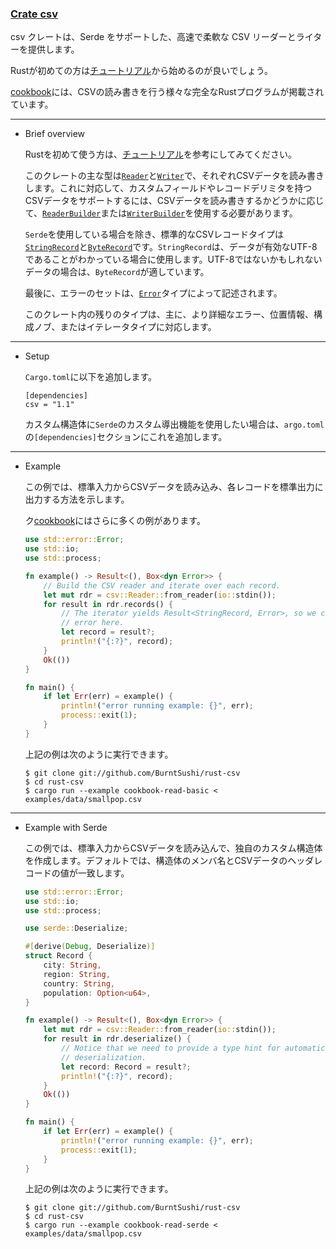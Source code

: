 ### [Crate csv](https://docs.rs/csv/1.1.6/csv/)

csv クレートは、Serde をサポートした、高速で柔軟な CSV リーダーとライターを提供します。

Rustが初めての方は[チュートリアル](https://docs.rs/csv/1.1.6/csv/tutorial/index.html)から始めるのが良いでしょう。

[cookbook](https://docs.rs/csv/1.1.6/csv/cookbook/index.html)には、CSVの読み書きを行う様々な完全なRustプログラムが掲載されています。

---

- Brief overview

  Rustを初めて使う方は、[チュートリアル](https://docs.rs/csv/1.1.6/csv/tutorial/index.html)を参考にしてみてください。

  このクレートの主な型は[`Reader`](https://docs.rs/csv/1.1.6/csv/struct.Reader.html)と[`Writer`](https://docs.rs/csv/1.1.6/csv/struct.Writer.html)で、それぞれCSVデータを読み書きします。これに対応して、カスタムフィールドやレコードデリミタを持つCSVデータをサポートするには、CSVデータを読み書きするかどうかに応じて、[`ReaderBuilder`](https://docs.rs/csv/1.1.6/csv/struct.ReaderBuilder.html)または[`WriterBuilder`](https://docs.rs/csv/1.1.6/csv/struct.WriterBuilder.html)を使用する必要があります。

  `Serde`を使用している場合を除き、標準的なCSVレコードタイプは[`StringRecord`](https://docs.rs/csv/1.1.6/csv/struct.StringRecord.html)と[`ByteRecord`](https://docs.rs/csv/1.1.6/csv/struct.ByteRecord.html)です。`StringRecord`は、データが有効なUTF-8であることがわかっている場合に使用します。UTF-8ではないかもしれないデータの場合は、`ByteRecord`が適しています。

  最後に、エラーのセットは、[`Error`](https://docs.rs/csv/1.1.6/csv/struct.Error.html)タイプによって記述されます。

  このクレート内の残りのタイプは、主に、より詳細なエラー、位置情報、構成ノブ、またはイテレータタイプに対応します。

---

- Setup

  `Cargo.toml`に以下を追加します。

  ```
  [dependencies]
  csv = "1.1"
  ```

  カスタム構造体に`Serde`のカスタム導出機能を使用したい場合は、`argo.toml`の`[dependencies]`セクションにこれを追加します。

---

- Example

  この例では、標準入力からCSVデータを読み込み、各レコードを標準出力に出力する方法を示します。

  ク[cookbook](https://docs.rs/csv/1.1.6/csv/cookbook/index.html)にはさらに多くの例があります。

  ```rust
  use std::error::Error;
  use std::io;
  use std::process;
  
  fn example() -> Result<(), Box<dyn Error>> {
      // Build the CSV reader and iterate over each record.
      let mut rdr = csv::Reader::from_reader(io::stdin());
      for result in rdr.records() {
          // The iterator yields Result<StringRecord, Error>, so we check the
          // error here.
          let record = result?;
          println!("{:?}", record);
      }
      Ok(())
  }
  
  fn main() {
      if let Err(err) = example() {
          println!("error running example: {}", err);
          process::exit(1);
      }
  }
  ```

  上記の例は次のように実行できます。

  ```
  $ git clone git://github.com/BurntSushi/rust-csv
  $ cd rust-csv
  $ cargo run --example cookbook-read-basic < examples/data/smallpop.csv
  ```

---

- Example with Serde

  この例では、標準入力からCSVデータを読み込んで、独自のカスタム構造体を作成します。デフォルトでは、構造体のメンバ名とCSVデータのヘッダレコードの値が一致します。

  ```rust
  use std::error::Error;
  use std::io;
  use std::process;
  
  use serde::Deserialize;
  
  #[derive(Debug, Deserialize)]
  struct Record {
      city: String,
      region: String,
      country: String,
      population: Option<u64>,
  }
  
  fn example() -> Result<(), Box<dyn Error>> {
      let mut rdr = csv::Reader::from_reader(io::stdin());
      for result in rdr.deserialize() {
          // Notice that we need to provide a type hint for automatic
          // deserialization.
          let record: Record = result?;
          println!("{:?}", record);
      }
      Ok(())
  }
  
  fn main() {
      if let Err(err) = example() {
          println!("error running example: {}", err);
          process::exit(1);
      }
  }
  ```

  上記の例は次のように実行できます。

  ```
  $ git clone git://github.com/BurntSushi/rust-csv
  $ cd rust-csv
  $ cargo run --example cookbook-read-serde < examples/data/smallpop.csv
  ```

  

